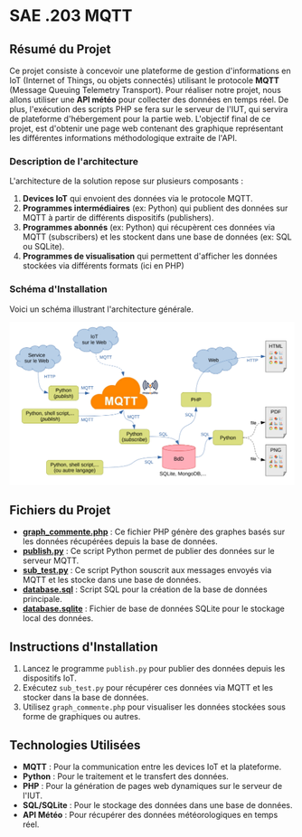 # SAE .203 MQTT

## Résumé du Projet

Ce projet consiste à concevoir une plateforme de gestion d'informations en IoT (Internet of Things, ou objets connectés) utilisant le protocole **MQTT** (Message Queuing Telemetry Transport). Pour  réaliser notre projet, nous allons utiliser une **API météo** pour collecter des données en temps réel. De plus, l'exécution des scripts PHP se fera sur le serveur de l'IUT, qui servira de plateforme d'hébergement pour la partie web.
L'objectif final de ce projet, est d'obtenir une page web contenant des graphique représentant les différentes informations méthodologique extraite de l'API.

### Description de l'architecture

L'architecture de la solution repose sur plusieurs composants :

1. **Devices IoT** qui envoient des données via le protocole MQTT.
2. **Programmes intermédiaires** (ex: Python) qui publient des données sur MQTT à partir de différents dispositifs (publishers).
3. **Programmes abonnés** (ex: Python) qui récupèrent ces données via MQTT (subscribers) et les stockent dans une base de données (ex: SQL ou SQLite).
4. **Programmes de visualisation** qui permettent d'afficher les données stockées via différents formats (ici en PHP)

### Schéma d'Installation

Voici un schéma illustrant l'architecture générale.

![Schéma de l'Installation](schema_SAE.png)

## Fichiers du Projet

- **[graph_commente.php](chemin/vers/graph_commente.php)** : Ce fichier PHP génère des graphes basés sur les données récupérées depuis la base de données.
- **[publish.py](chemin/vers/publish.py)** : Ce script Python permet de publier des données sur le serveur MQTT.
- **[sub_test.py](chemin/vers/sub_test.py)** : Ce script Python souscrit aux messages envoyés via MQTT et les stocke dans une base de données.
- **[database.sql](chemin/vers/database.sql)** : Script SQL pour la création de la base de données principale.
- **[database.sqlite](chemin/vers/database.sqlite)** : Fichier de base de données SQLite pour le stockage local des données.

## Instructions d'Installation

1. Lancez le programme `publish.py` pour publier des données depuis les dispositifs IoT.
2. Exécutez `sub_test.py` pour récupérer ces données via MQTT et les stocker dans la base de données.
3. Utilisez `graph_commente.php` pour visualiser les données stockées sous forme de graphiques ou autres.

## Technologies Utilisées

- **MQTT** : Pour la communication entre les devices IoT et la plateforme.
- **Python** : Pour le traitement et le transfert des données.
- **PHP** : Pour la génération de pages web dynamiques sur le serveur de l'IUT.
- **SQL/SQLite** : Pour le stockage des données dans une base de données.
- **API Météo** : Pour récupérer des données météorologiques en temps réel.

